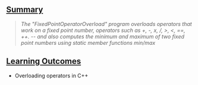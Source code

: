 <h2><u>Summary</u></h2>

> *The "FixedPointOperatorOverload" program overloads operators that work on a fixed point number, operators such as +, -, x, /, >, <, ==, ++. -- and also computes the minimum and maximum of two fixed point numbers using static member functions min/max*

<h2><u>Learning Outcomes</u></h2>

- Overloading operators in C++

 